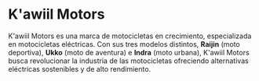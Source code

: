 # K'awiil Motors

K'awiil Motors es una marca de motocicletas en crecimiento, 
especializada en motocicletas eléctricas. 
Con sus tres modelos distintos, **Raijin** (moto deportiva), 
**Ukko** (moto de aventura) e **Indra** (moto urbana), 
K'awiil Motors busca revolucionar la industria de las motocicletas 
ofreciendo alternativas eléctricas sostenibles y de alto rendimiento.